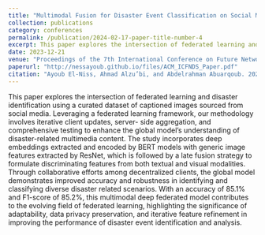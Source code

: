 ```yaml
---
title: "Multimodal Fusion for Disaster Event Classification on Social Media: A Deep Federated Learning Approach"
collection: publications
category: conferences
permalink: /publication/2024-02-17-paper-title-number-4
excerpt: This paper explores the intersection of federated learning and disaster identification.
date: 2023-12-21
venue: "Proceedings of the 7th International Conference on Future Networks and Distributed Systems (ICFNDS'23)"
paperurl: "http://nessayoub.github.io/files/ACM_ICFNDS_Paper.pdf"
citation: "Ayoub El-Niss, Ahmad Alzu’bi, and Abdelrahman Abuarqoub. 2023. Multimodal Fusion for Disaster Event Classification on Social Media: A Deep Federated Learning Approach. In Proceedings of 7th International Conference on Future Networks & Distributed Systems (ICFNDS’23)"
---
```


This paper explores the intersection of federated learning and disaster identification using a curated dataset of captioned images sourced from social media. Leveraging a federated learning framework, our methodology involves iterative client updates, server- side aggregation, and comprehensive testing to enhance the global model’s understanding of disaster-related multimedia content. The study incorporates deep embeddings extracted and encoded by BERT models with generic image features extracted by ResNet, which is followed by a late fusion strategy to formulate discriminating features from both textual and visual modalities. Through collaborative efforts among decentralized clients, the global model demonstrates improved accuracy and robustness in identifying and classifying diverse disaster related scenarios. With an accuracy of 85.1% and F1-score of 85.2%, this multimodal deep federated model contributes to the evolving field of federated learning, highlighting the significance of adaptability, data privacy preservation, and iterative feature refinement in improving the performance of disaster event identification and analysis.

